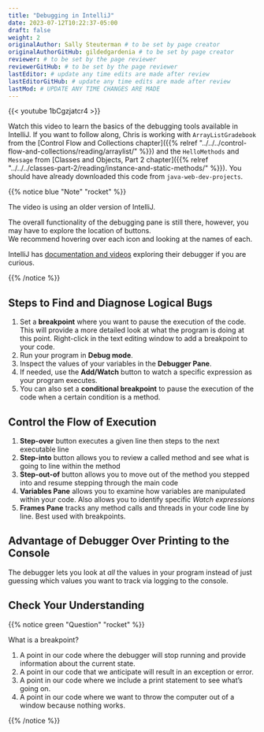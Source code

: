 ```yaml
---
title: "Debugging in IntelliJ"
date: 2023-07-12T10:22:37-05:00
draft: false
weight: 2
originalAuthor: Sally Steuterman # to be set by page creator
originalAuthorGitHub: gildedgardenia # to be set by page creator
reviewer: # to be set by the page reviewer
reviewerGitHub: # to be set by the page reviewer
lastEditor: # update any time edits are made after review
lastEditorGitHub: # update any time edits are made after review
lastMod: # UPDATE ANY TIME CHANGES ARE MADE
---
```


{{< youtube 1bCgzjatcr4 >}}

Watch this video to learn the basics of the debugging tools available in IntelliJ.
If you want to follow along, Chris is working with `ArrayListGradebook` 
from the [Control Flow and Collections chapter]({{% relref "../../../control-flow-and-collections/reading/arraylist/" %}}) 
and the `HelloMethods` and `Message` from [Classes and Objects, Part 2 chapter]({{% relref "../../../classes-part-2/reading/instance-and-static-methods/" %}}).
You should have already downloaded this code from `java-web-dev-projects`.  

{{% notice blue "Note" "rocket" %}}

   The video is using an older version of IntelliJ.  

   The overall functionality of the debugging pane is still there, however, 
   you may have to explore the location of buttons.  
   We recommend hovering over each icon and looking at the names of each.

   IntelliJ has [documentation and videos](https://www.jetbrains.com/help/idea/debugging-code.html#df9fd13c) exploring their debugger if you are curious.

{{% /notice %}}

## Steps to Find and Diagnose Logical Bugs

1. Set a **breakpoint** where you want to pause the execution of the code. This will provide a more detailed look at what the program is doing at this point.  Right-click in the text editing window to add a breakpoint to your code.
1. Run your program in **Debug mode**.
1. Inspect the values of your variables in the **Debugger Pane**.
1. If needed, use the **Add/Watch** button to watch a specific expression as your program executes.
1. You can also set a **conditional breakpoint** to pause the execution of the code when a certain condition is a method.

## Control the Flow of Execution

1. **Step-over** button executes a given line then steps to the next executable line
1. **Step-into** button allows you to review a called method and see what is going to line within the method
1. **Step-out-of** button allows you to move out of the method you stepped into and resume stepping through the main code
1. **Variables Pane** allows you to examine how variables are manipulated within your code.  Also allows you to identify specific *Watch expressions*
1. **Frames Pane** tracks any method calls and threads in your code line by line.  Best used with breakpoints.

## Advantage of Debugger Over Printing to the Console

The debugger lets you look at *all* the values in your program instead of just guessing which values you want to track via logging to the console.

## Check Your Understanding

{{% notice green "Question" "rocket" %}}

   What is a breakpoint?

   1.   A point in our code where the debugger will stop running and provide information about the current state.
   1.   A point in our code that we anticipate will result in an exception or error.
   1.   A point in our code where we include a print statement to see what’s going on.
   1.   A point in our code where we want to throw the computer out of a window because nothing works.

{{% /notice %}}

<!-- 1 -->
